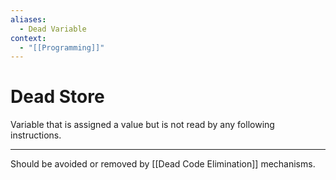 ```yaml
---
aliases:
  - Dead Variable
context:
  - "[[Programming]]"
---
```


# Dead Store

Variable that is assigned a value but is not read by any following instructions.

---

Should be avoided or removed by [[Dead Code Elimination]] mechanisms.
